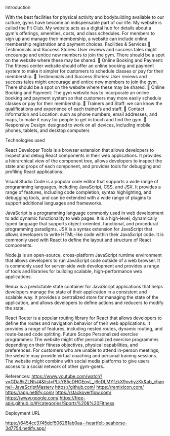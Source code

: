 Introduction


With the best facilities for physical activity and bodybuilding available to our culture, gyms have become an indispensable part of our life. My website is called the Fit Club. My website acts as a digital hub for details about a gym's offerings, amenities, costs, and class schedules. For members to sign up and manage their membership, a website can include online membership registration and payment choices. Facilities & Services
	Testimonials and Success Stories: User reviews and success tales might encourage and entice new members to join the gym. There should be a spot on the website where these may be shared.
	Online Booking and Payment: The fitness center website should offer an online booking and payment system to make it simpler for customers to schedule classes or pay for their membership.
	Testimonials and Success Stories: User reviews and success tales might encourage and entice new members to join the gym. There should be a spot on the website where these may be shared.
	Online Booking and Payment: The gym website has to incorporate an online booking and payment system so that customers may more easily schedule classes or pay for their membership.
	Trainers and Staff: we can know the qualifications and experience of each trainer’s and staff.
	Contact Information and Location: such as phone numbers, email addresses, and maps, to make it easy for people to get in touch and find the gym.
	Responsive Design: designed to work on all devices, including mobile phones, tablets, and desktop computers

Technologies used

React Developer Tools is a browser extension that allows developers to inspect and debug React components in their web applications. It provides a hierarchical view of the component tree, allows developers to inspect the state and props of each component, and provides tools for debugging and profiling React applications.

Visual Studio Code is a popular code editor that supports a wide range of programming languages, including JavaScript, CSS, and JSX. It provides a range of features, including code completion, syntax highlighting, and debugging tools, and can be extended with a wide range of plugins to support additional languages and frameworks.

JavaScript is a programming language commonly used in web development to add dynamic functionality to web pages. It is a high-level, dynamically typed language that supports object-oriented, functional, and procedural programming paradigms.
JSX is a syntax extension for JavaScript that allows developers to write HTML-like code within their JavaScript code. It is commonly used with React to define the layout and structure of React components.

Node.js is an open-source, cross-platform JavaScript runtime environment that allows developers to run JavaScript code outside of a web browser. It is commonly used for server-side web development and provides a range of tools and libraries for building scalable, high-performance web applications.

Redux is a predictable state container for JavaScript applications that helps developers manage the state of their application in a consistent and scalable way. It provides a centralized store for managing the state of the application, and allows developers to define actions and reducers to modify the state.

React Router is a popular routing library for React that allows developers to define the routes and navigation behavior of their web applications. It provides a range of features, including nested routes, dynamic routing, and route-based code splitting.
Future Scope
Personalized exercise programmes: The website might offer personalized exercise programmes depending on their fitness objectives, physical capabilities, and preferences.
For customers who are unable to attend in-person meetings, the website may provide virtual coaching and personal training sessions.
The website might combine with social media platforms to give users access to a social network of other gym-goers..


References:
https://www.youtube.com/watch?v=GDa8kZLNhJ4&list=PLkY85cDHOEpvL_j6eDLMYfzkX9ovhyzKk&ab_channel=JavaScriptMastery
https://github.com/
https://remixicon.com/
https://app.netlify.com/
https://stackoverflow.com/
https://www.google.com/
https://free-apis.github.io/#/categories/Sports%20&%20Fitness

Deployment URL 

https://6454cc3745dcf506261ab0aa--heartfelt-seahorse-3d7754.netlify.app/




